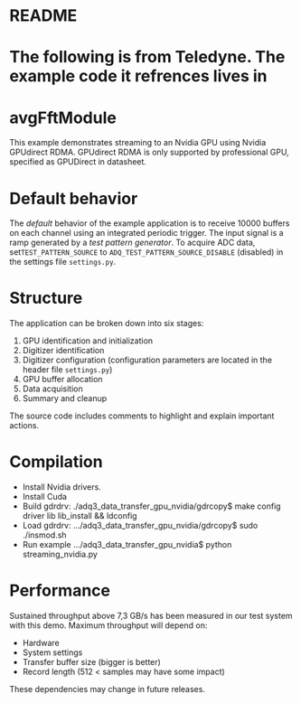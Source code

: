 # README



# The following is from Teledyne. The example code it refrences lives in 
# avgFftModule

This example demonstrates streaming to an Nvidia GPU using Nvidia GPUdirect RDMA.
GPUdirect RDMA is only supported by professional GPU, specified as GPUDirect
in datasheet.

# Default behavior

The *default* behavior of the example application is to receive 10000 buffers
on each channel using an integrated periodic trigger. The input signal is a
ramp generated by a *test pattern generator*. To acquire ADC data,
set`TEST_PATTERN_SOURCE` to `ADQ_TEST_PATTERN_SOURCE_DISABLE` (disabled) in
the settings file `settings.py`.


# Structure

The application can be broken down into six stages:

1. GPU identification and initialization
2. Digitizer identification
3. Digitizer configuration (configuration parameters are located in the header file
   `settings.py`)
4. GPU buffer allocation
5. Data acquisition
6. Summary and cleanup

The source code includes comments to highlight and explain important actions.

# Compilation

* Install Nvidia drivers.
* Install Cuda
* Build gdrdrv: ./adq3_data_transfer_gpu_nvidia/gdrcopy$ make config driver lib lib_install && ldconfig
* Load gdrdrv: .../adq3_data_transfer_gpu_nvidia/gdrcopy$ sudo ./insmod.sh
* Run example .../adq3_data_transfer_gpu_nvidia$ python streaming_nvidia.py


# Performance

Sustained throughput above 7,3 GB/s has been measured in our test system with
this demo. Maximum throughput will depend on:
* Hardware
* System settings
* Transfer buffer size (bigger is better)
* Record length (512 < samples may have some impact)

These dependencies may change in future releases.
